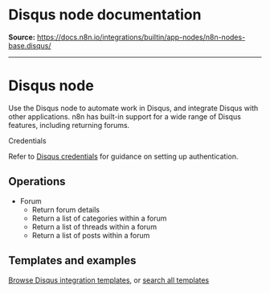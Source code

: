 # Disqus node documentation

**Source:** https://docs.n8n.io/integrations/builtin/app-nodes/n8n-nodes-base.disqus/

---

# Disqus node

Use the Disqus node to automate work in Disqus, and integrate Disqus with other applications. n8n has built-in support for a wide range of Disqus features, including returning forums.

Credentials

Refer to [Disqus credentials](../../credentials/disqus/) for guidance on setting up authentication.

## Operations

- Forum
  - Return forum details
  - Return a list of categories within a forum
  - Return a list of threads within a forum
  - Return a list of posts within a forum

## Templates and examples

[Browse Disqus integration templates](https://n8n.io/integrations/disqus/), or [search all templates](https://n8n.io/workflows/)
